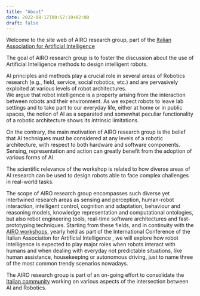 ```yaml
---
title: "About"
date: 2022-08-17T09:57:19+02:00
draft: false
---
```


Welcome to the site web of AIRO research group, part of the [Italian Association for Artificial Intelligence](https://aixia.it/)


The goal of AIRO research group is to foster the discussion about the use of Artificial Intelligence methods to design intelligent robots.


AI principles and methods play a crucial role in several areas of Robotics research (e.g., field, service, social robotics, etc.) and are pervasively exploited at various levels of robot architectures.<br>We argue that robot intelligence is a property arising from the interaction between robots and their environment. As we expect robots to leave lab settings and to take part to our everyday life, either at home or in public spaces, the notion of AI as a separated and somewhat peculiar functionality of a robotic architecture shows its intrinsic limitations.



On the contrary, the main motivation of AIRO research group is the belief that AI techniques must be considered at any levels of a robotic architecture, with respect to both hardware and software components. Sensing, representation and action can greatly benefit from the adoption of various forms of AI.



The scientific relevance of the workshop is related to how diverse areas of AI research can be used to design robots able to face complex challenges in real-world tasks.


The scope of AIRO research group encompasses such diverse yet intertwined research areas as sensing and perception, human-robot interaction, intelligent control, cognition and adaptation, behaviour and reasoning models, knowledge representation and computational ontologies, but also robot engineering tools, real-time software architectures and fast-prototyping techniques. Starting from these fields, and in continuity with the [AIRO workshops](https://www.airo-aixia.it/workshops/), yearly held as part of the International Conference of the Italian Association for Artificial Intelligence , we will explore how robot intelligence is expected to play major roles when robots interact with humans and when dealing with everyday not predictable situations, like human assistance, housekeeping or autonomous driving, just to name three of the most common trendy scenarios nowadays.



The AIRO research group is part of an on-going effort to consolidate the [Italian community](https://www.airo-aixia.it/members/) working on various aspects of the intersection between AI and Robotics.

